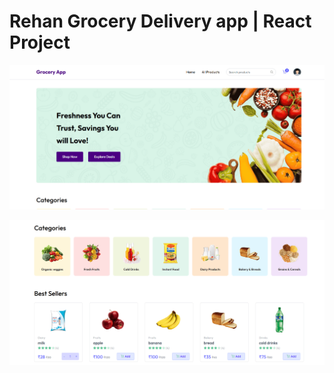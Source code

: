 # Rehan Grocery Delivery app | React Project

![Alt text](thumnail.png?raw=true "Title")

![Alt text](thumnail1.png?raw=true "Title")
